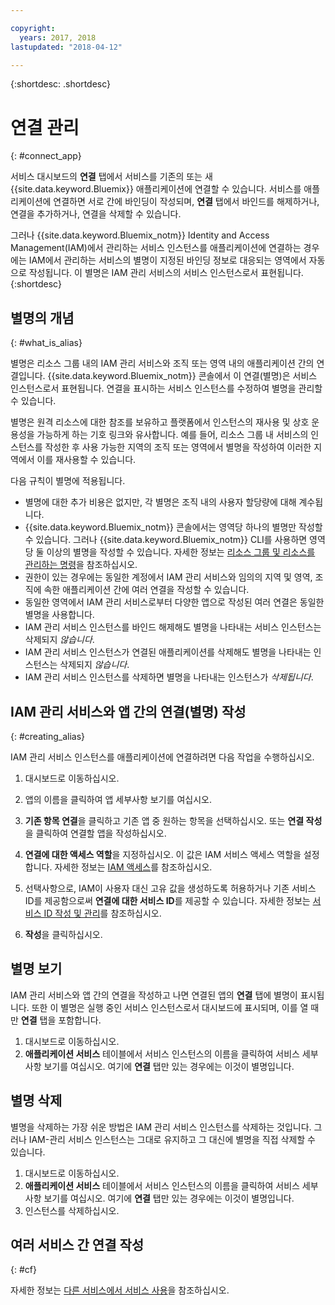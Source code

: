 ```yaml
---

copyright:
  years: 2017, 2018
lastupdated: "2018-04-12"

---
```


{:shortdesc: .shortdesc}

# 연결 관리
{: #connect_app}

서비스 대시보드의 **연결** 탭에서 서비스를 기존의 또는 새 {{site.data.keyword.Bluemix}} 애플리케이션에 연결할 수 있습니다. 서비스를 애플리케이션에 연결하면 서로 간에 바인딩이 작성되며, **연결** 탭에서 바인드를 해제하거나, 연결을 추가하거나, 연결을 삭제할 수 있습니다.

그러나 {{site.data.keyword.Bluemix_notm}} Identity and Access Management(IAM)에서 관리하는 서비스 인스턴스를 애플리케이션에 연결하는 경우에는 IAM에서 관리하는 서비스의 별명이 지정된 바인딩 정보로 대응되는 영역에서 자동으로 작성됩니다. 이 별명은 IAM 관리 서비스의 서비스 인스턴스로서 표현됩니다.
{:shortdesc}

## 별명의 개념
{: #what_is_alias}

별명은 리소스 그룹 내의 IAM 관리 서비스와 조직 또는 영역 내의 애플리케이션 간의 연결입니다. {{site.data.keyword.Bluemix_notm}} 콘솔에서 이 연결(별명)은 서비스 인스턴스로서 표현됩니다. 연결을 표시하는 서비스 인스턴스를 수정하여 별명을 관리할 수 있습니다.

별명은 원격 리소스에 대한 참조를 보유하고 플랫폼에서 인스턴스의 재사용 및 상호 운용성을 가능하게 하는 기호 링크와 유사합니다. 예를 들어, 리소스 그룹 내 서비스의 인스턴스를 작성한 후 사용 가능한 지역의 조직 또는 영역에서 별명을 작성하여 이러한 지역에서 이를 재사용할 수 있습니다.

다음 규칙이 별명에 적용됩니다.

* 별명에 대한 추가 비용은 없지만, 각 별명은 조직 내의 사용자 할당량에 대해 계수됩니다.
* {{site.data.keyword.Bluemix_notm}} 콘솔에서는 영역당 하나의 별명만 작성할 수 있습니다. 그러나 {{site.data.keyword.Bluemix_notm}} CLI를 사용하면 영역당 둘 이상의 별명을 작성할 수 있습니다. 자세한 정보는 [리소스 그룹 및 리소스를 관리하는 명령](/docs/cli/reference/bluemix_cli/bx_cli.html#commands-for-managing-resource-groups-and-resources)을 참조하십시오.
* 권한이 있는 경우에는 동일한 계정에서 IAM 관리 서비스와 임의의 지역 및 영역, 조직에 속한 애플리케이션 간에 여러 연결을 작성할 수 있습니다.
* 동일한 영역에서 IAM 관리 서비스로부터 다양한 앱으로 작성된 여러 연결은 동일한 별명을 사용합니다.
* IAM 관리 서비스 인스턴스를 바인드 해제해도 별명을 나타내는 서비스 인스턴스는 삭제되지 *않습니다*.
* IAM 관리 서비스 인스턴스가 연결된 애플리케이션를 삭제해도 별명을 나타내는 인스턴스는 삭제되지 *않습니다*.
* IAM 관리 서비스 인스턴스를 삭제하면 별명을 나타내는 인스턴스가 *삭제됩니다*.

## IAM 관리 서비스와 앱 간의 연결(별명) 작성
{: #creating_alias}

IAM 관리 서비스 인스턴스를 애플리케이션에 연결하려면 다음 작업을 수행하십시오.

1. 대시보드로 이동하십시오.

2. 앱의 이름을 클릭하여 앱 세부사항 보기를 여십시오.

3. **기존 항목 연결**을 클릭하고 기존 앱 중 원하는 항목을 선택하십시오. 또는 **연결 작성**을 클릭하여 연결할 앱을 작성하십시오.

4. **연결에 대한 액세스 역할**을 지정하십시오. 이 값은 IAM 서비스 액세스 역할을 설정합니다. 자세한 정보는 [IAM 액세스](/docs/iam/users_roles.html#userroles)를 참조하십시오.

5. 선택사항으로, IAM이 사용자 대신 고유 값을 생성하도록 허용하거나 기존 서비스 ID를 제공함으로써 **연결에 대한 서비스 ID**를 제공할 수 있습니다. 자세한 정보는 [서비스 ID 작성 및 관리](/docs/iam/serviceid.html#serviceids)를 참조하십시오.

6. **작성**을 클릭하십시오.

## 별명 보기

IAM 관리 서비스와 앱 간의 연결을 작성하고 나면 연결된 앱의 **연결** 탭에 별명이 표시됩니다. 또한 이 별명은 실행 중인 서비스 인스턴스로서 대시보드에 표시되며, 이를 열 때만 **연결** 탭을 포함합니다.

1. 대시보드로 이동하십시오.
2. **애플리케이션 서비스** 테이블에서 서비스 인스턴스의 이름을 클릭하여 서비스 세부사항 보기를 여십시오. 여기에 **연결** 탭만 있는 경우에는 이것이 별명입니다.

## 별명 삭제

별명을 삭제하는 가장 쉬운 방법은 IAM 관리 서비스 인스턴스를 삭제하는 것입니다. 그러나 IAM-관리 서비스 인스턴스는 그대로 유지하고 그 대신에 별명을 직접 삭제할 수 있습니다.

1. 대시보드로 이동하십시오.
2. **애플리케이션 서비스** 테이블에서 서비스 인스턴스의 이름을 클릭하여 서비스 세부사항 보기를 여십시오. 여기에 **연결** 탭만 있는 경우에는 이것이 별명입니다.
3. 인스턴스를 삭제하십시오.

## 여러 서비스 간 연결 작성
{: #cf}

자세한 정보는 [다른 서비스에서 서비스 사용](/docs/resources/s2s.html#s2s_binding)을 참조하십시오.

